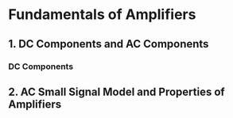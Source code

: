 # Fundamentals of Amplifiers

## 1. DC Components and AC Components

### DC Components

## 2. AC Small Signal Model and Properties of Amplifiers
